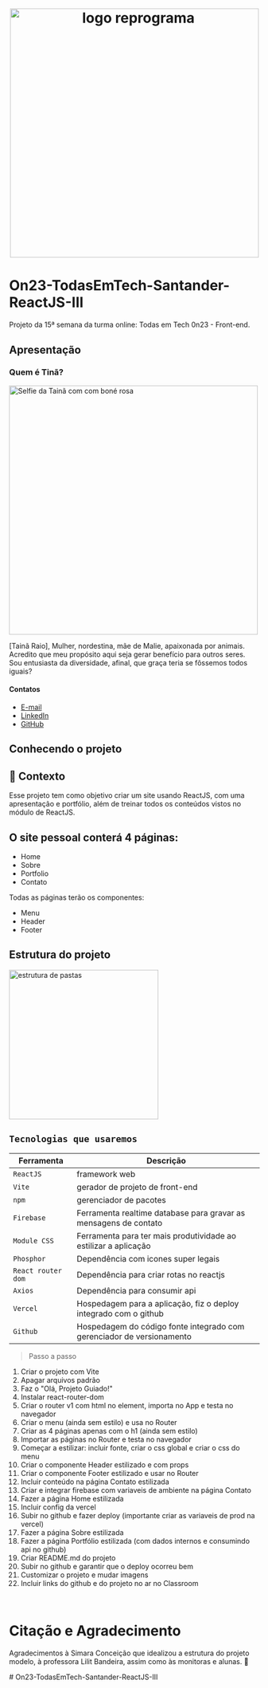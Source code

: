 <h1 align="center">
  <img src="assets/reprograma-fundos-claros.png" alt="logo reprograma" width="500">
</h1>

# On23-TodasEmTech-Santander-ReactJS-III

Projeto da 15ª semana da turma online: Todas em Tech 0n23 - Front-end.

## Apresentação

### Quem é Tinã?

<img src='./assets/tainareadme.jpeg' width=500 alt='Selfie da Tainã com com boné rosa'>

[Tainã Raio], Mulher, nordestina, mãe de Malie, apaixonada por animais. Acredito que meu propósito aqui seja gerar benefício para outros seres. Sou entusiasta da diversidade, afinal, que graça teria se fôssemos todos iguais?
#### Contatos

- [E-mail](taina.raio@outlook.com)
- [LinkedIn](https://www.linkedin.com/in/tainaraio)
- [GitHub](https://github.com/TainaRaio)



## Conhecendo o projeto

## 🧠 Contexto

Esse projeto tem como objetivo  criar um site usando ReactJS, com uma apresentação e  portfólio, além de treinar todos os conteúdos vistos no módulo de ReactJS.

## O site pessoal conterá 4 páginas:

* Home
* Sobre
* Portfolio
* Contato

Todas as páginas terão os componentes:

* Menu
* Header
* Footer

## Estrutura do projeto

<img src="assets/estrutura-de-pastas.png" alt="estrutura de pastas" width="300">

<br />

## `Tecnologias que usaremos`

| Ferramenta | Descrição |
| --- | --- |
| `ReactJS` | framework web|
| `Vite` | gerador de projeto de front-end|
| `npm` | gerenciador de pacotes|
| `Firebase` | Ferramenta realtime database para gravar as mensagens de contato|
| `Module CSS` | Ferramenta para ter mais produtividade ao estilizar a aplicação|
| `Phosphor` | Dependência com icones super legais|
| `React router dom` | Dependência para criar rotas no reactjs|
| `Axios` | Dependência para consumir api|
| `Vercel` | Hospedagem para a aplicação, fiz o deploy integrado com o github|
| `Github` | Hospedagem do código fonte integrado com gerenciador de versionamento|



>Passo a passo

1) Criar o projeto com Vite
2) Apagar arquivos padrão
3) Faz o "Olá, Projeto Guiado!"
4) Instalar react-router-dom
5) Criar o router v1 com html no element, importa no App e testa no navegador
6) Criar o menu (ainda sem estilo) e usa no Router
7) Criar as 4 páginas apenas com o h1 (ainda sem estilo)
8) Importar as páginas no Router e testa no navegador
9) Começar a estilizar: incluir fonte, criar o css global e criar o css do menu
10) Criar o componente Header estilizado e com props
11) Criar o componente Footer estilizado e usar no Router
12) Incluir conteúdo na página Contato estilizada
13) Criar e integrar firebase com variaveis de ambiente na página Contato
14) Fazer a página Home estilizada
15) Incluir config da vercel 
16) Subir no github e fazer deploy (importante criar as variaveis de prod na vercel)
17) Fazer a página Sobre estilizada
18) Fazer a página Portfólio estilizada (com dados internos e consumindo api no github)
19) Criar README.md do projeto
20) Subir no github e garantir que o deploy ocorreu bem
21) Customizar o projeto e mudar imagens
22) Incluir links do github e do projeto no ar no Classroom

<br>

# Citação e Agradecimento

<p>
Agradecimentos à Simara Conceição que idealizou a estrutura do projeto modelo, à professora Lilit Bandeira, assim como às monitoras e alunas. 💜
</p>
# On23-TodasEmTech-Santander-ReactJS-III
